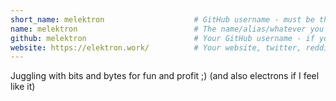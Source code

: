 ```yaml
---
short_name: melektron                    # GitHub username - must be the same as the filename
name: melektron                          # The name/alias/whatever you want to be displayed
github: melektron                        # Your GitHub username - if you switch to a new account, please update this
website: https://elektron.work/          # Your website, twitter, reddit - optional
---
```

Juggling with bits and bytes for fun and profit ;) (and also electrons if I feel like it)